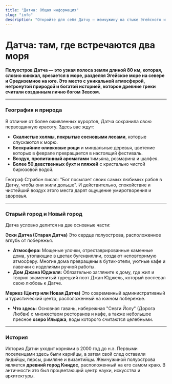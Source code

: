 ```yaml
---
title: "Датча: Общая информация"
slug: "info"
description: "Откройте для себя Датчу — жемчужину на стыке Эгейского и Средиземного морей. Узнайте об истории, географии и уникальной атмосфере этого нетронутого уголка Турции."
---
```


# Датча: там, где встречаются два моря

**Полуостров Датча — это узкая полоса земли длиной 80 км, которая, словно кинжал, врезается в море, разделяя Эгейское море на севере и Средиземное на юге. Это место с уникальной атмосферой, нетронутой природой и богатой историей, которое древние греки считали созданным лично богом Зевсом.**

---

### География и природа

В отличие от более оживленных курортов, Датча сохранила свою первозданную красоту. Здесь вас ждут:
-   **Скалистые холмы, покрытые сосновыми лесами**, которые спускаются к морю.
-   **Бескрайние оливковые рощи** и миндальные деревья, цветение которых в феврале превращается в настоящий фестиваль.
-   **Воздух, пропитанный ароматами** тимьяна, розмарина и шалфея.
-   **Более 50 девственных бухт и пляжей** с кристально чистой бирюзовой водой.

Географ Страбон писал: "Бог посылает своих самых любимых рабов в Датчу, чтобы они жили дольше". И действительно, спокойствие и чистейший воздух этого места дарят ощущение умиротворения и здоровья.

---

### Старый город и Новый город

Датча условно делится на две основные части:

**Эски Датча (Старая Датча)**
Это сердце полуострова, расположенное вглубь от побережья.
-   **Атмосфера:** Мощеные улочки, отреставрированные каменные дома, утопающие в цветах бугенвиллии, создают неповторимую атмосферу. Многие дома превращены в бутик-отели, уютные кафе и лавочки с изделиями ручной работы.
-   **Дом Джана Юджеля:** Обязательно загляните к дому, где жил и творил знаменитый турецкий поэт Джан Юджель, который воспевал свою любовь к Датче.

**Меркез (Центр или Новая Датча)**
Это современный административный и туристический центр, расположенный на южном побережье.
-   **Что здесь:** Основная гавань, набережная "Севги Йолу" (Дорога Любви) с множеством ресторанов и кафе, а также небольшое пресное **озеро Илыджа**, воды которого считаются целебными.

---

### История

История Датчи уходит корнями в 2000 год до н.э. Первыми поселенцами здесь были карийцы, а затем свой след оставили лидийцы, персы, римляне и византийцы. Жемчужиной полуострова является **древний город Книдос**, расположенный на его самом краю. В античности это был процветающий центр науки, искусства и архитектуры. 